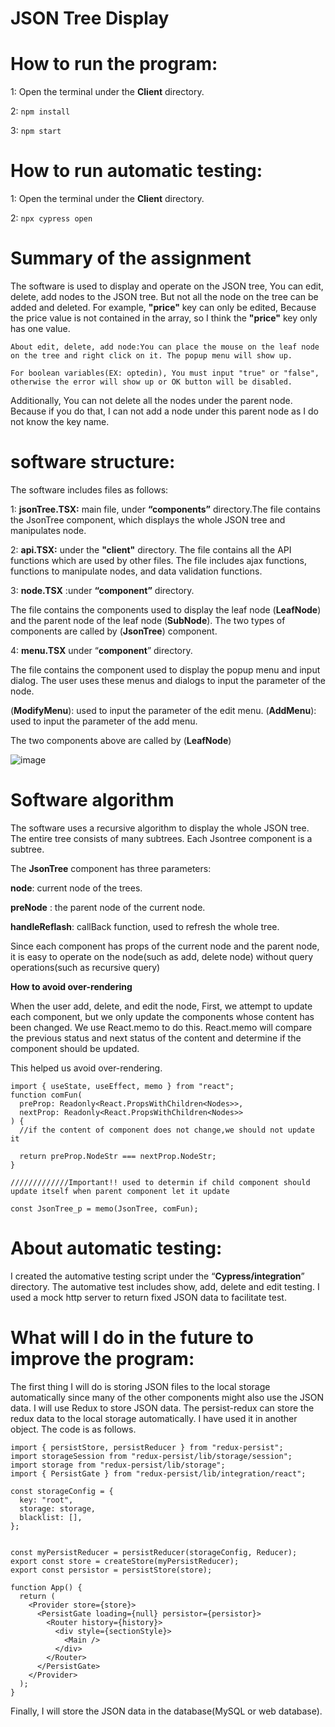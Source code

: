 # JSON Tree Display
# How to run the program:

1: Open the terminal under the **Client** directory.

2: ```npm install```

3: ```npm start```

# How to run automatic testing:

1: Open the terminal under the **Client** directory.

2: ```npx cypress open```

# Summary of the assignment

The software is used to display and operate on the JSON tree, You can edit, delete, add nodes to the JSON tree.
But not all the node on the tree can be added and deleted. For example, **"price"** key can only be edited, Because 
the price value is not contained in the array, so I think the **"price"** key only has one value.

```About edit, delete, add node:You can place the mouse on the leaf node on the tree and right click on it. The popup menu will show up. ```

```For boolean variables(EX: optedin), You must input "true" or "false", otherwise the error will show up or OK button will be disabled.```

Additionally, You can not delete all the nodes under the parent node. Because if you do that, I can not add a node under this parent node as I do not know the
key name.

# software structure: #

The software includes files as follows:

1: **jsonTree.TSX:** main file, under **“components”** directory.The file contains the JsonTree component, which displays the whole JSON tree and manipulates node.

2:  **api.TSX:** under the **"client"** directory. The file contains all the API functions which are used by other files. The file includes ajax functions, functions to manipulate nodes, and data validation functions.

3: **node.TSX** :under **“component”** directory.

The file contains the components used to display the leaf node (**LeafNode**) and the parent node of the leaf node
(**SubNode**). The two types of components are called by (**JsonTree**) component.

4: **menu.TSX** under “**component**” directory.

The file contains the component used to display the popup menu and input dialog. The user uses these menus and dialogs
to input the parameter of the node. 

(**ModifyMenu**): used to input the parameter of the edit menu.
(**AddMenu**): used to input the parameter of the add menu.

The two components above are called by (**LeafNode**)

![image](https://github.com/ChunZhou1/jsonTree/blob/master/client/component_relationship.png)

# Software algorithm #

The software uses a recursive algorithm to display the whole JSON tree. The entire tree consists of many subtrees.
Each Jsontree component is a subtree.

The **JsonTree** component has three parameters:

**node**: current node of the trees.

**preNode** : the parent node of the current node.

**handleReflash**: callBack function, used to refresh the whole tree.

Since each component has props of the current node and the parent node, it is easy to operate on the node(such as add, delete node) without 
query operations(such as recursive query)

**How to avoid over-rendering**

When the user add, delete, and edit the node, First, we attempt to update each component, but we only update the components whose content has been changed. We use React.memo to do this. React.memo will compare the previous status and next status of the content and determine if the component should be updated.

This helped us avoid over-rendering.

```
import { useState, useEffect, memo } from "react";
function comFun(
  preProp: Readonly<React.PropsWithChildren<Nodes>>,
  nextProp: Readonly<React.PropsWithChildren<Nodes>>
) {
  //if the content of component does not change,we should not update it

  return preProp.NodeStr === nextProp.NodeStr;
}

/////////////Important!! used to determin if child component should update itself when parent component let it update

const JsonTree_p = memo(JsonTree, comFun);
```

# About automatic testing: # 

I created the automative testing script under the “**Cypress/integration**” directory. The automative test includes show, add, delete and edit testing.
I used a mock http server to return fixed JSON data to facilitate test.

# What will I do in the future to improve the program: #

The first thing I will do is storing JSON files to the local storage automatically since many of the other components might also use the JSON data. I will use Redux to store JSON data. The persist-redux can store the redux data to the local storage automatically. I have used it in another object. The code is as follows.
```
import { persistStore, persistReducer } from "redux-persist";
import storageSession from "redux-persist/lib/storage/session";
import storage from "redux-persist/lib/storage";
import { PersistGate } from "redux-persist/lib/integration/react";

const storageConfig = {
  key: "root", 
  storage: storage, 
  blacklist: [], 
};


const myPersistReducer = persistReducer(storageConfig, Reducer);
export const store = createStore(myPersistReducer);
export const persistor = persistStore(store);

function App() {
  return (
    <Provider store={store}>
      <PersistGate loading={null} persistor={persistor}>
        <Router history={history}>
          <div style={sectionStyle}>
            <Main />
          </div>
        </Router>
      </PersistGate>
    </Provider>
  );
}

```

Finally, I will store the JSON data in the database(MySQL or web database).






